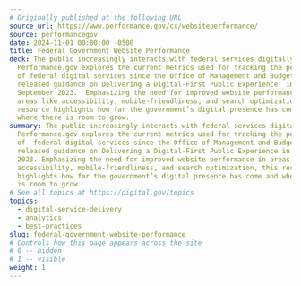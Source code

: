 ```yaml
---
# Originally published at the following URL
source_url: https://www.performance.gov/cx/websiteperformance/
source: performancegov
date: 2024-11-01 00:00:00 -0500
title: Federal Government Website Performance
deck: The public increasingly interacts with federal services digitally.
  Performance.gov explores the current metrics used for tracking the performance
  of federal digital services since the Office of Management and Budget (OMB)
  released guidance on Delivering a Digital-First Public Experience  in
  September 2023.  Emphasizing the need for improved website performance in
  areas like accessibility, mobile-friendliness, and search optimization, this
  resource highlights how far the government’s digital presence has come and
  where there is room to grow.
summary: The public increasingly interacts with federal services digitally.
  Performance.gov explores the current metrics used for tracking the performance
  of  federal digital services since the Office of Management and Budget (OMB)
  released guidance on Delivering a Digital-First Public Experience in September
  2023. Emphasizing the need for improved website performance in areas like
  accessibility, mobile-friendliness, and search optimization, this resource
  highlights how far the government’s digital presence has come and where there
  is room to grow.
# See all topics at https://digital.gov/topics
topics:
  - digital-service-delivery
  - analytics
  - best-practices
slug: federal-government-website-performance
# Controls how this page appears across the site
# 0 -- hidden
# 1 -- visible
weight: 1
---
```

